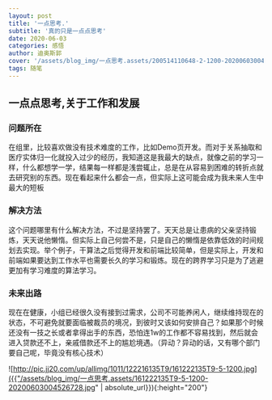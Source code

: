 ```yaml
---
layout: post
title: '一点思考.'
subtitle: '真的只是一点点思考'
date: 2020-06-03
categories: 感悟
author: 迪奥斯郭
cover: '/assets/blog_img/一点思考.assets/200514110648-2-1200-20200603004510065.jpg'
tags: 随笔
---
```




## 一点点思考,关于工作和发展

### 问题所在

在组里，比较喜欢做没有技术难度的工作，比如Demo页开发。而对于关系抽取和医疗实体归一化就投入过少的经历，我知道这是我最大的缺点，就像之前的学习一样，什么都想学一学，结果每一样都是浅尝辄止，总是在从容易到困难的转折点就去研究别的东西。现在看起来什么都会一点，但实际上这可能会成为我未来人生中最大的短板

### 解决方法

这个问题哪里有什么解决方法，不过是坚持罢了。天天总是让患病的父亲坚持锻炼，天天说他懒惰。但实际上自己何尝不是，只是自己的懒惰是依靠低效的时间规划去实现。举个例子，干算法之后觉得开发和前端比较简单，但是实际上，开发和前端如果要达到工作水平也需要长久的学习和锻炼。现在的跨界学习只是为了逃避更加有学习难度的算法学习。

### 未来出路

现在在健康，小组已经很久没有接到过需求，公司不可能养闲人，继续维持现在的状态，不可避免就要面临被裁员的境况，到彼时又该如何安排自己？如果那个时候还没有一技之长或者拿得出手的东西，恐怕连1w的工作都不容易找到，然后就会进入贷款还不上，亲戚借款还不上的尴尬境遇。（异动？异动的话，又有哪个部门要自己呢，毕竟没有核心技术）



![http://pic.jj20.com/up/allimg/1011/122216135T9/161222135T9-5-1200.jpg]({{"/assets/blog_img/一点思考.assets/161222135T9-5-1200-20200603004526728.jpg" | absolute_url}}){:height="200"}


